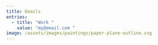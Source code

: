 ```yaml
---
title: Emails
entries:
  - title: "Work "
    value: "my@email.com "
image: /assets/images/paintings/paper-plane-outline.svg
---
```


